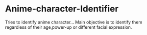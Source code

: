 # Anime-character-Identifier
Tries to identify anime character...
Main objective is to identify them regardless of their age,power-up or different facial expression.
